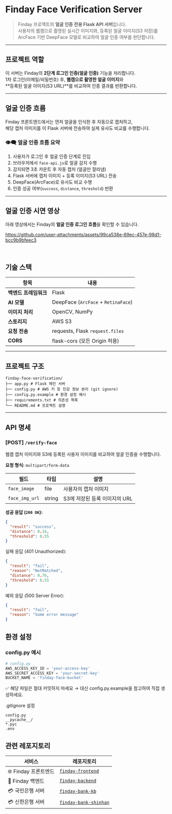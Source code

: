 # Finday Face Verification Server

> Finday 프로젝트의 **얼굴 인증 전용 Flask API 서버**입니다.  
> 사용자의 웹캠으로 촬영된 실시간 이미지와, 등록된 얼굴 이미지(S3 저장)를  
> ArcFace 기반 DeepFace 모델로 비교하여 얼굴 인증 여부를 판단합니다.

---

## 프로젝트 역할

이 서버는 Finday의 **2단계 로그인 인증(얼굴 인증)** 기능을 처리합니다.  
1차 로그인(이메일/비밀번호) 후, **웹캠으로 촬영한 얼굴 이미지**와  
**등록된 얼굴 이미지(S3 URL)**를 비교하여 인증 결과를 반환합니다.

---

## 얼굴 인증 흐름

Finday 프론트엔드에서는 먼저 얼굴을 인식한 후 자동으로 캡처하고,  
해당 캡처 이미지를 이 Flask 서버에 전송하여 실제 유사도 비교를 수행합니다.

### 👁️‍🗨️ 얼굴 인증 흐름 요약

1. 사용자가 로그인 후 얼굴 인증 단계로 진입
2. 브라우저에서 `face-api.js`로 얼굴 감지 수행
3. 감지되면 3초 카운트 후 자동 캡처 (얼굴만 잘라냄)
4. Flask 서버에 캡처 이미지 + 등록 이미지(S3 URL) 전송
5. DeepFace(ArcFace)로 유사도 비교 수행
6. 인증 성공 여부(`success`, `distance`, `threshold`) 반환

---

## 얼굴 인증 시연 영상

아래 영상에서는 Finday의 **얼굴 인증 로그인 흐름**을 확인할 수 있습니다.

https://github.com/user-attachments/assets/99ca538e-69ec-457e-98d1-bcc9b9bfeec3

&nbsp;&nbsp;&nbsp;&nbsp;&nbsp;&nbsp;&nbsp;&nbsp;&nbsp;&nbsp;&nbsp;&nbsp;&nbsp;&nbsp;&nbsp;&nbsp;&nbsp;&nbsp;&nbsp;&nbsp;&nbsp;&nbsp;&nbsp;&nbsp;&nbsp;&nbsp;&nbsp;&nbsp;&nbsp;&nbsp;&nbsp;&nbsp;&nbsp;&nbsp;&nbsp;&nbsp;&nbsp;&nbsp;&nbsp;&nbsp;&nbsp;&nbsp;&nbsp;&nbsp;&nbsp;&nbsp;&nbsp;&nbsp;&nbsp;&nbsp;&nbsp;&nbsp;&nbsp;&nbsp;&nbsp;&nbsp;&nbsp;&nbsp;&nbsp;&nbsp;&nbsp;&nbsp;&nbsp;


## 기술 스택

| 항목 | 내용 |
|------|------|
| **백엔드 프레임워크** | Flask |
| **AI 모델** | DeepFace (`ArcFace` + `RetinaFace`) |
| **이미지 처리** | OpenCV, NumPy |
| **스토리지** | AWS S3 |
| **요청 전송** | requests, Flask `request.files` |
| **CORS** | flask-cors (모든 Origin 허용) |

---

## 프로젝트 구조

```
finday-face-verification/
├── app.py # Flask 메인 서버
├── config.py # AWS 키 등 민감 정보 분리 (git ignore)
├── config.py.example # 환경 설정 예시
├── requirements.txt # 의존성 목록
└── README.md # 프로젝트 설명
```

---

## API 명세

### [POST] `/verify-face`

웹캠 캡처 이미지와 S3에 등록된 사용자 이미지를 비교하여 얼굴 인증을 수행합니다.

**요청 형식:** `multipart/form-data`

| 필드 | 타입 | 설명 |
|------|------|------|
| `face_image` | file | 사용자의 캡처 이미지 |
| `face_img_url` | string | S3에 저장된 등록 이미지의 URL |

**성공 응답 (`200 OK`):**
```json
{
  "result": "success",
  "distance": 0.34,
  "threshold": 0.55
}
```
실패 응답 (401 Unauthorized):
```json
{
  "result": "fail",
  "reason": "NotMatched",
  "distance": 0.76,
  "threshold": 0.55
}
```
예외 응답 (500 Server Error):
```json
{
  "result": "fail",
  "reason": "Some error message"
}
```
## 환경 설정

### config.py 예시

```python
# config.py
AWS_ACCESS_KEY_ID = 'your-access-key'
AWS_SECRET_ACCESS_KEY = 'your-secret-key'
BUCKET_NAME = 'finday-face-bucket'
```
✅ 해당 파일은 절대 커밋하지 마세요
→ 대신 config.py.example을 참고하여 직접 생성하세요.

.gitignore 설정
```gitignore
config.py
__pycache__/
*.pyc
.env
```

## 관련 레포지토리

| 서비스 | 레포지토리 |
|--------|-------------|
| 🌐 Finday 프론트엔드 | [`finday-frontend`](https://github.com/your-username/finday-frontend) |
| 🧠 Finday 백엔드 | [`finday-backend`](https://github.com/your-username/finday-backend) |
| 💳 국민은행 서버 | [`finday-bank-kb`](https://github.com/your-username/finday-bank-kb) |
| 💳 신한은행 서버 | [`finday-bank-shinhan`](https://github.com/your-username/finday-bank-shinhan) |
